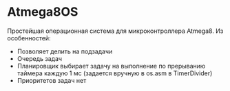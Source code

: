 Atmega8OS
=========

Простейшая операционная система для микроконтроллера Atmega8. Из особенностей:

* Позволяет делить на подзадачи
* Очередь задач
* Планировщик выбирает задачу на выполнение по прерыванию таймера каждую 1 мс (задается вручную в os.asm в TimerDivider)
* Приоритетов задач нет

